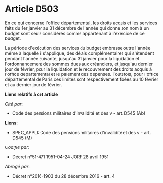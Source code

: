# Article D503

En ce qui concerne l'office départemental, les droits acquis et les services faits du 1er janvier au 31 décembre de l'année
qui donne son nom à un budget sont seuls considérés comme appartenant à l'exercice de ce budget.

La période d'exécution des services du budget embrasse outre l'année même à laquelle il s'applique, des délais
complémentaires qui s'étendent pendant l'année suivante, jusqu'au 31 janvier pour la liquidation et l'ordonnancement des
sommes dues aux créanciers, et jusqu'au dernier jour de février, pour la liquidation et le recouvrement des droits acquis à
l'office départemental et le paiement des dépenses. Toutefois, pour l'office départemental de Paris ces limites sont
respectivement fixées au 10 février et au dernier jour de février.

**Liens relatifs à cet article**

_Cité par_:

  - Code des pensions militaires d'invalidité et des v - art. D545 (Ab)

**Liens**:

  - SPEC_APPLI: Code des pensions militaires d'invalidité et des v - art. D545 (M)

_Codifié par_:

  - Décret n°51-471 1951-04-24 JORF 28 avril 1951

_Abrogé par_:

  - Décret n°2016-1903 du 28 décembre 2016 - art. 4
